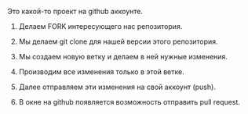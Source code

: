 Это какой-то проект на github аккоунте.


1. Делаем FORK интересующего нас репозитория.

2. Мы делаем git clone для нашей версии этого репозитория.

3. Мы создаем новую ветку и делаем в ней нужные изменения.

4. Производим все изменения только в этой ветке.

5. Далее отправляем эти изменения на свой аккоунт (push).
   
6. В окне на github появляется возможность отправить pull request.


